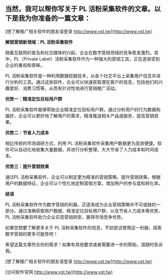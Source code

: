 ## **当然，我可以帮你写关于 PL 活粉采集软件的文章。以下是我为你准备的一篇文章：**

[想了解推广相关软件的朋友请登录 http://www.vst.tw](http://www.vst.tw)

**解锁营销新领域：PL 活粉采集软件**

随着互联网的普及和社交媒体的兴起，企业在数字营销领域的竞争愈发激烈。其中，PL（Private Label）活粉采集软件作为一种强大的营销工具，正在逐渐受到企业的重视和青睐。

PL 活粉采集软件是一种利用数据挖掘技术，从各个社交平台上采集用户信息并进行分析的工具。通过这些软件，企业可以快速获取潜在客户的信息，包括他们的兴趣爱好、消费习惯等，从而有针对性地进行营销推广活动。

**优势一：精准定位目标用户群**

PL 活粉采集软件能够帮助企业精准定位目标用户群。通过分析用户的行为数据和偏好，企业可以更好地了解用户的需求，精准推送相关产品或服务，提高营销效果。

**优势二：节省人力成本**

相比传统的市场调研方式，利用 PL 活粉采集软件采集用户数据更为高效便捷。软件可以自动化地收集大量数据，并进行分析整理，大大节省了人力成本和时间成本。

**优势三：提升营销效果**

通过PL 活粉采集软件，企业可以制定更为精准的营销策略，提升营销效果。根据用户的数据特征，企业可以个性化地定制营销方案，增加用户的参与度和转化率。

**结语**

PL 活粉采集软件作为数字营销的利器，正逐渐成为企业营销策略中不可或缺的一部分。通过准确获取用户数据、精准定位目标用户群，以及节省人力成本等优势，PL 活粉采集软件助力企业实现营销转型，赢得市场竞争优势。

如果您想要了解更多关于 PL 活粉采集软件的信息，不妨尝试使用这一利器，探索数字营销的更多可能性吧！

希望这篇文章符合你的需求！如果有其他要求或者需要进一步的帮助，请随时告诉我。

[想了解推广相关软件的朋友请登录 http://www.vst.tw](http://www.vst.tw)


[访问软件官网 http://www.vst.tw](http://www.vst.tw)
